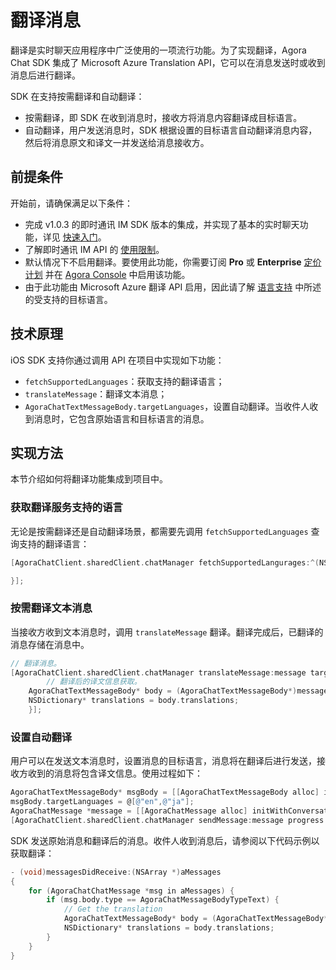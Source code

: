 # 翻译消息

翻译是实时聊天应用程序中广泛使用的一项流行功能。为了实现翻译，Agora Chat SDK 集成了 Microsoft Azure Translation API，它可以在消息发送时或收到消息后进行翻译。

SDK 在支持按需翻译和自动翻译：

- 按需翻译，即 SDK 在收到消息时，接收方将消息内容翻译成目标语言。
- 自动翻译，用户发送消息时，SDK 根据设置的目标语言自动翻译消息内容，然后将消息原文和译文一并发送给消息接收方。

## 前提条件

开始前，请确保满足以下条件：

- 完成 v1.0.3 的即时通讯 IM SDK 版本的集成，并实现了基本的实时聊天功能，详见 [快速入门](https://docs.agora.io/cn/agora-chat/agora_chat_get_started_ios?platform=iOS)。
- 了解即时通讯 IM API 的 [使用限制](https://docs.agora.io/cn/agora-chat/agora_chat_limitation?platform=iOS)。
- 默认情况下不启用翻译。要使用此功能，你需要订阅 **Pro** 或 **Enterprise** [定价计划](https://docs.agora.io/cn/agora-chat/agora_chat_plan) 并在 [Agora Console](https://console.agora.io/) 中启用该功能。
- 由于此功能由 Microsoft Azure 翻译 API 启用，因此请了解 [语言支持](https://docs.microsoft.com/en-us/azure) 中所述的受支持的目标语言。

## 技术原理

iOS SDK 支持你通过调用 API 在项目中实现如下功能：

- `fetchSupportedLanguages`：获取支持的翻译语言；
- `translateMessage`：翻译文本消息；
- `AgoraChatTextMessageBody.targetLanguages`，设置自动翻译。当收件人收到消息时，它包含原始语言和目标语言的消息。

## 实现方法

本节介绍如何将翻译功能集成到项目中。

### 获取翻译服务支持的语言

无论是按需翻译还是自动翻译场景，都需要先调用 `fetchSupportedLanguages` 查询支持的翻译语言：

```objective-c
[AgoraChatClient.sharedClient.chatManager fetchSupportedLangurages:^(NSArray<AgoraChatLanguage *> * _Nullable languages, AgoraChatError * _Nullable error) {

}];
```

### 按需翻译文本消息

当接收方收到文本消息时，调用 `translateMessage` 翻译。翻译完成后，已翻译的消息存储在消息中。

```objective-c
// 翻译消息。
[AgoraChatClient.sharedClient.chatManager translateMessage:message targetLanguages:@[@"en"] completion:^(AgoraChatMessage *message, AgoraChatError *error) {
        // 翻译后的译文信息获取。
    AgoraChatTextMessageBody* body = (AgoraChatTextMessageBody*)message.body;
    NSDictionary* translations = body.translations;
    }];
```

### 设置自动翻译

用户可以在发送文本消息时，设置消息的目标语言，消息将在翻译后进行发送，接收方收到的消息将包含译文信息。使用过程如下：

```objectivec
AgoraChatTextMessageBody* msgBody = [[AgoraChatTextMessageBody alloc] initWithText:@"Hello!!"];
msgBody.targetLanguages = @[@"en",@"ja"];
AgoraChatMessage *message = [[AgoraChatMessage alloc] initWithConversationID:@"to" from:@"from" to:@"to" body:msgBody ext:nil];
[AgoraChatClient.sharedClient.chatManager sendMessage:message progress:nil completion:nil];
```

SDK 发送原始消息和翻译后的消息。收件人收到消息后，请参阅以下代码示例以获取翻译：

```objective-c
- (void)messagesDidReceive:(NSArray *)aMessages
{
    for (AgoraChatChatMessage *msg in aMessages) {
        if (msg.body.type == AgoraChatMessageBodyTypeText) {
            // Get the translation
            AgoraChatTextMessageBody* body = (AgoraChatTextMessageBody*)message.body;
            NSDictionary* translations = body.translations;
        }
    }
}
```